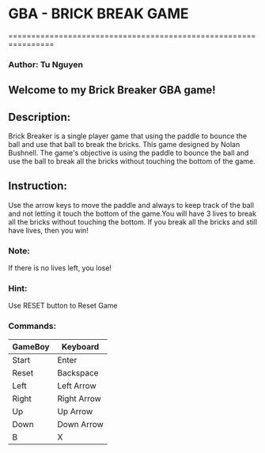 # GBA - BRICK BREAK GAME
================================================================
### Author: Tu Nguyen

## Welcome to my Brick Breaker GBA game!

## Description:
Brick Breaker is a single player game that using the paddle to bounce the ball and use that ball to break the bricks. This game designed by Nolan Bushnell. The game's objective is using the paddle to bounce the ball and use the ball to break all the bricks without touching the bottom of the game.

## Instruction:
Use the arrow keys to move the paddle and always to keep track of the ball and not letting it touch the bottom of the game.You will have 3 lives to break all the bricks without touching the bottom. If you break all the bricks and still have lives, then you win!

### Note:
If there is no lives left, you lose!

### Hint:
Use RESET button to Reset Game

### Commands:

GameBoy	| Keyboard
--------|-------------
 Start	|Enter
 Reset	|Backspace
 Left		|Left Arrow
 Right	|Right Arrow
 Up		  |Up Arrow
 Down		|Down Arrow
 B	    |X
